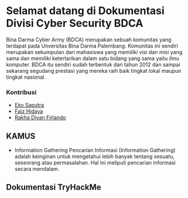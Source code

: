 # Selamat datang di Dokumentasi Divisi Cyber Security BDCA

Bina Darma Cyber Army (BDCA) merupakan sebuah komunitas yang terdapat pada Unversitas Bina Darma Palembang. Komunitas ini sendiri merupakan sekumpulan dari mahasiswa yang memiliki visi dan misi yang sama dan memiliki ketertarikan dalam satu bidang yang sama yaitu ilmu komputer. BDCA itu sendiri sudah terbentuk dari tahun 2012 dan sampai sekarang segudang prestasi yang mereka raih baik tingkat lokal maupun tingkat nasional.

### Kontribusi

- [Eko Saputra](https://www.github.com/ekovegeance)
- [Faiz Hidaya](https://www.github.com/faizH3)
- [Rakha Diyan Firlando](https://www.github.com/bioxxxxx)

## KAMUS

- Information Gathering
  Pencarian Informasi (Information Gathering) adalah keinginan untuk mengetahui lebih banyak tentang sesuatu, seseorang atau permasalahan. Hal ini meliputi pencarian informasi secara mendalam.

## Dokumentasi TryHackMe
